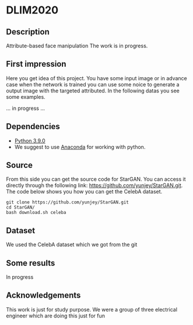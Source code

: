 # DLIM2020

## Description
Attribute-based face manipulation
The work is in progress.

## First impression

Here you get idea of this project. You have some input image or in advance case when the network is trained you can use some noice to generate a output image with the targeted attributed. In the following datas you see some examples.

... in progress ...

## Dependencies

- [Python 3.9.0](https://www.python.org/downloads/release/python-390/)
- We suggest to use [Anaconda](https://www.anaconda.com/products/individual) for working with python.

## Source

From this side you can get the source code for StarGAN. You can access it directly through the following link: https://github.com/yunjey/StarGAN.git.
The code below shows you how you can get the CelebA dataset.
```
git clone https://github.com/yunjey/StarGAN.git
cd StarGAN/
bash download.sh celeba
```
## Dataset

We used the CelebA dataset which we got from the git

## Some results

In progress

## Acknowledgements

This work is just for study purpose. We were a group of three electrical engineer which are doing this just for fun

##
